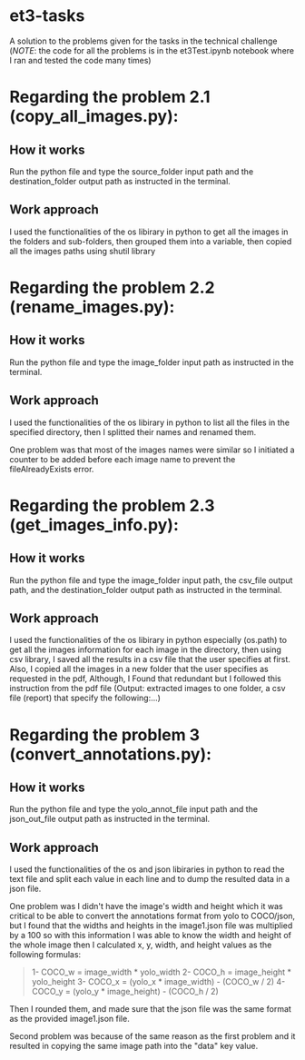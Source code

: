# et3-tasks
A solution to the problems given for the tasks in the technical challenge (*NOTE*: the code for all the problems is in the et3Test.ipynb notebook where I ran and tested the code many times) 

# Regarding the problem 2.1 (copy_all_images.py):
## How it works
Run the python file and type the source_folder input path and the destination_folder output path as instructed in the terminal.
## Work approach 
I used the functionalities of the os libirary in python to get all the images in the folders and sub-folders, then grouped them into a variable, then copied all the images paths using shutil library


# Regarding the problem 2.2 (rename_images.py):
## How it works
Run the python file and type the image_folder input path as instructed in the terminal.
## Work approach 
I used the functionalities of the os libirary in python to list all the files in the specified directory, then I splitted their names and renamed them. 

One problem was that most of the images names were similar so I initiated a counter to be added before each image name to prevent the fileAlreadyExists error.


# Regarding the problem 2.3 (get_images_info.py):
## How it works
Run the python file and type the image_folder input path, the csv_file output path, and the destination_folder output path as instructed in the terminal.
## Work approach 
I used the functionalities of the os libirary in python especially (os.path) to get all the images information for each image in the directory, then using csv library, I saved all the results in a csv file that the user specifies at first. Also, I copied all the images in a new folder that the user specifies as requested in the pdf, Although, I Found that redundant but I followed this instruction from the pdf file (Output: extracted images to one folder, a csv file (report) that specify the following:...)


# Regarding the problem 3 (convert_annotations.py):
## How it works
Run the python file and type the yolo_annot_file input path and the json_out_file output path as instructed in the terminal.
## Work approach 
I used the functionalities of the os and json libiraries in python to read the text file and split each value in each line and to dump the resulted data in a json file.

One problem was I didn't have the image's width and height which it was critical to be able to convert the annotations format from yolo to COCO/json, but I found that the widths and heights in the image1.json file was multiplied by a 100 so with this information I was able to know the width and height of the whole image then I calculated x, y, width, and height values as the following formulas:

> 1- COCO_w = image_width * yolo_width
> 2- COCO_h = image_height * yolo_height
> 3- COCO_x = (yolo_x * image_width) - (COCO_w / 2)
>4- COCO_y = (yolo_y * image_height) - (COCO_h / 2)

Then I rounded them, and made sure that the json file was the same format as the provided image1.json file.

Second problem was because of the same reason as the first problem and it resulted in copying the same image path into the "data" key value.
